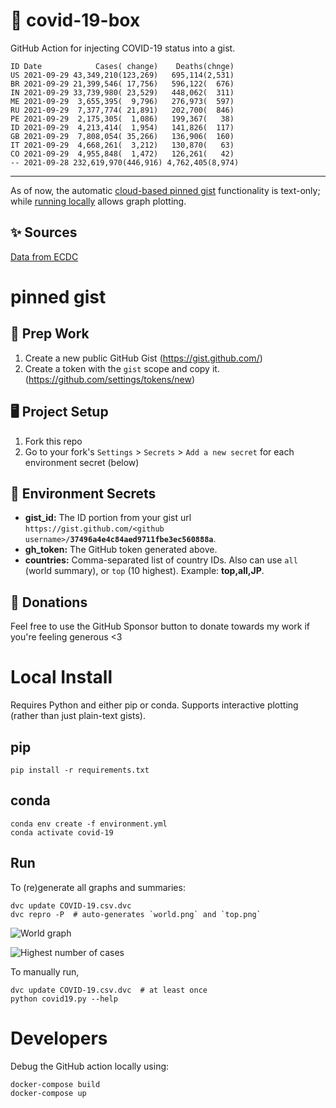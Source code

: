 # 🏥 covid-19-box

GitHub Action for injecting COVID-19 status into a gist.

```
ID Date            Cases( change)    Deaths(chnge)
US 2021-09-29 43,349,210(123,269)   695,114(2,531)
BR 2021-09-29 21,399,546( 17,756)   596,122(  676)
IN 2021-09-29 33,739,980( 23,529)   448,062(  311)
ME 2021-09-29  3,655,395(  9,796)   276,973(  597)
RU 2021-09-29  7,377,774( 21,891)   202,700(  846)
PE 2021-09-29  2,175,305(  1,086)   199,367(   38)
ID 2021-09-29  4,213,414(  1,954)   141,826(  117)
GB 2021-09-29  7,808,054( 35,266)   136,906(  160)
IT 2021-09-29  4,668,261(  3,212)   130,870(   63)
CO 2021-09-29  4,955,848(  1,472)   126,261(   42)
-- 2021-09-28 232,619,970(446,916) 4,762,405(8,974)
```

---

As of now, the automatic [cloud-based pinned gist](#pinned-gist) functionality is text-only;
while [running locally](#local-install) allows graph plotting.

## ✨ Sources

[Data from ECDC](https://www.ecdc.europa.eu/en/publications-data/download-todays-data-geographic-distribution-covid-19-cases-worldwide)

# pinned gist

## 🎒 Prep Work
1. Create a new public GitHub Gist (https://gist.github.com/)
1. Create a token with the `gist` scope and copy it. (https://github.com/settings/tokens/new)

## 🖥 Project Setup
1. Fork this repo
1. Go to your fork's `Settings` > `Secrets` > `Add a new secret` for each environment secret (below)

## 🤫 Environment Secrets
- **gist_id:** The ID portion from your gist url `https://gist.github.com/<github username>/`**`37496a4e4c84aed9711fbe3ec560888a`**.
- **gh_token:** The GitHub token generated above.
- **countries:** Comma-separated list of country IDs. Also can use `all` (world summary), or `top` (10 highest). Example: **top,all,JP**.

## 💸 Donations

Feel free to use the GitHub Sponsor button to donate towards my work if you're feeling generous <3

# Local Install

Requires Python and either pip or conda. Supports interactive plotting (rather than just plain-text gists).

## pip

```
pip install -r requirements.txt
```

## conda

```
conda env create -f environment.yml
conda activate covid-19
```

## Run

To (re)generate all graphs and summaries:

```
dvc update COVID-19.csv.dvc
dvc repro -P  # auto-generates `world.png` and `top.png`
```

![World graph](world.png)

![Highest number of cases](top.png)

To manually run,

```
dvc update COVID-19.csv.dvc  # at least once
python covid19.py --help
```

# Developers

Debug the GitHub action locally using:

```
docker-compose build
docker-compose up
```
